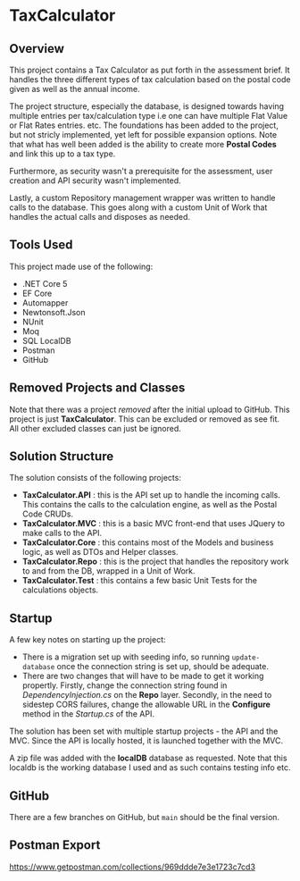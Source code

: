 # TaxCalculator
## Overview
This project contains a Tax Calculator as put forth in the assessment brief. It handles the three different types of tax calculation based on the postal code given as well as the annual income.

The project structure, especially the database, is designed towards having multiple entries per tax/calculation type i.e one can have multiple Flat Value or Flat Rates entries. etc. The foundations has been added to the project, but not stricly implemented, yet left for possible expansion options. Note that what has well been added is the ability to create more **Postal Codes** and link this up to a tax type. 

Furthermore, as security wasn't a prerequisite for the assessment, user creation and API security wasn't implemented. 

Lastly, a custom Repository management wrapper was written to handle calls to the database. This goes along with a custom Unit of Work that handles the actual calls and disposes
as needed.

## Tools Used
This project made use of the following:
- .NET Core 5
- EF Core
- Automapper
- Newtonsoft.Json
- NUnit
- Moq
- SQL LocalDB
- Postman
- GitHub

## Removed Projects and Classes
Note that there was a project *removed* after the initial upload to GitHub. This project is just **TaxCalculator**. This can be excluded or removed as see fit. All other excluded classes can just be ignored.

## Solution Structure
The solution consists of the following projects:
- **TaxCalculator.API** : this is the API set up to handle the incoming calls. This contains the calls to the calculation engine, as well as the Postal Code CRUDs.
- **TaxCalculator.MVC** : this is a basic MVC front-end that uses JQuery to make calls to the API.
- **TaxCalculator.Core** : this contains most of the Models and business logic, as well as DTOs and Helper classes.
- **TaxCalculator.Repo** : this is the project that handles the repository work to and from the DB, wrapped in a Unit of Work.
- **TaxCalculator.Test** : this contains a few basic Unit Tests for the calculations objects.

## Startup
A few key notes on starting up the project:
- There is a migration set up with seeding info, so running `update-database` once the connection string is set up, should be adequate.
- There are two changes that will have to be made to get it working propertly. Firstly, change the connection string found in *DependencyInjection.cs* on the **Repo** layer.
Secondly, in the need to sidestep CORS failures, change the allowable URL in the **Configure** method in the *Startup.cs* of the API.

The solution has been set with multiple startup projects - the API and the MVC. Since the API is locally hosted, it is launched together with the MVC.

A zip file was added with the **localDB** database as requested. Note that this localdb is the working database I used and as such contains testing info etc.

## GitHub
There are a few branches on GitHub, but `main` should be the final version.

## Postman Export

https://www.getpostman.com/collections/969ddde7e3e1723c7cd3



